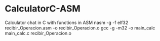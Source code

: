 # CalculatorC-ASM
Calculator chat in C with functions in ASM
nasm -g -f elf32 recibir_Operacion.asm -o recibir_Operacion.o
gcc -g -m32 -o main_calc main_calc.c recibir_Operacion.o
